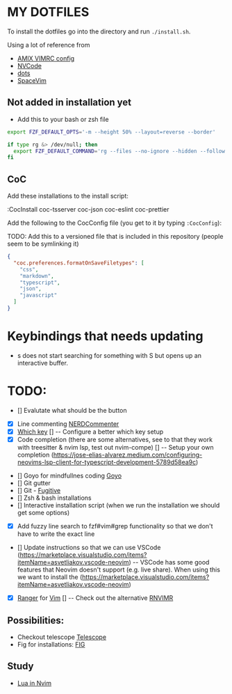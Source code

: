 # MY DOTFILES

To install the dotfiles go into the directory and run `./install.sh`.

Using a lot of reference from

- [AMIX VIMRC config](https://github.com/amix/vimrc/)
- [NVCode](https://github.com/ChristianChiarulli/nvcode)
- [dots](https://github.com/drn/dots)
- [SpaceVim](https://spacevim.org/)

## Not added in installation yet

- Add this to your bash or zsh file

```bash
export FZF_DEFAULT_OPTS='-m --height 50% --layout=reverse --border'

if type rg &> /dev/null; then
  export FZF_DEFAULT_COMMAND='rg --files --no-ignore --hidden --follow --glob "!.git/*"'
fi
```

## CoC

Add these installations to the install script:

:CocInstall coc-tsserver coc-json coc-eslint coc-prettier

Add the following to the CocConfig file (you get to it by typing `:CocConfig`):

TODO: Add this to a versioned file that is included in this repository (people seem to be symlinking it)

```json
{
  "coc.preferences.formatOnSaveFiletypes": [
    "css",
    "markdown",
    "typescript",
    "json",
    "javascript"
  ]
}
```

# Keybindings that needs updating

- <Space>s does not start searching for something with S but opens up an interactive buffer.

# TODO:

- [] Evalutate what should be the <leader> button
- [x] Line commenting [NERDCommenter](https://vimawesome.com/plugin/the-nerd-commenter)
- [x] [Which key](https://github.com/liuchengxu/vim-which-key)
      [] -- Configure a better which key setup
- [x] Code completion (there are some alternatives, see to that they work with treesitter & nvim lsp, test out nvim-compe)
      [] -- Setup your own completion (https://jose-elias-alvarez.medium.com/configuring-neovims-lsp-client-for-typescript-development-5789d58ea9c)
- [] Goyo for mindfullnes coding [Goyo](https://github.com/junegunn/goyo.vim)
- [] Git gutter
- [] Git - [Fugitive](https://vimawesome.com/plugin/fugitive-vim)
- [] Zsh & bash installations
- [] Interactive installation script (when we run the installation we should get some options)
- [x] Add fuzzy line search to fzf#vim#grep functionality so that we don't have to write the exact line
- [] Update instructions so that we can use VSCode (https://marketplace.visualstudio.com/items?itemName=asvetliakov.vscode-neovim)
  -- VSCode has some good features that Neovim doesn't support (e.g. live share). When using this we want to install the (https://marketplace.visualstudio.com/items?itemName=asvetliakov.vscode-neovim)
- [x] [Ranger](https://ranger.github.io/) for [Vim](https://github.com/francoiscabrol/ranger.vim)
      [] -- Check out the alternative [RNVIMR](https://awesomeopensource.com/project/kevinhwang91/rnvimr)

## Possibilities:

- Checkout telescope [Telescope](https://github.com/nvim-telescope/telescope.nvim)
- Fig for installations: [FIG](https://github.com/wincent/wincent/tree/master/fig)

## Study

- [Lua in Nvim](https://github.com/nanotee/nvim-lua-guide)
